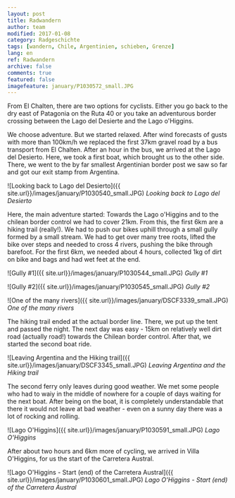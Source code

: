 ```yaml
---
layout: post
title: Radwandern
author: team
modified: 2017-01-08
category: Radgeschichte
tags: [wandern, Chile, Argentinien, schieben, Grenze]
lang: en
ref: Radwandern
archive: false
comments: true
featured: false
imagefeature: january/P1030572_small.JPG
---
```


From El Chalten, there are two options for cyclists. Either you go back to the dry east of Patagonia on the Ruta 40 or you take an adventurous border crossing between the Lago del Desierte and the Lago o'Higgins.

We choose adventure. But we started relaxed. After wind forecasts of gusts with more than 100km/h we replaced the first 37km gravel road by a bus transport from El Chalten. After an hour in the bus, we arrived at the Lago del Desierto. Here, we took a first boat, which brought us to the other side. There, we went to the by far smallest Argentinian border post we saw so far and got our exit stamp from Argentina.

![Looking back to Lago del Desierto]({{ site.url}}/images/january/P1030540_small.JPG)
*Looking back to Lago del Desierto*

Here, the main adventure started: Towards the Lago o'Higgins and to the chilean border control we had to cover 21km. From this, the first 6km are a hiking trail (really!). We had to push our bikes uphill through a small gully formed by a small stream. We had to get over many tree roots, lifted the bike over steps and needed to cross 4 rivers, pushing the bike through barefoot. For the first 6km, we needed about 4 hours, collected 1kg of dirt on bike and bags and had wet feet at the end.

![Gully #1]({{ site.url}}/images/january/P1030544_small.JPG)
*Gully #1*

![Gully #2]({{ site.url}}/images/january/P1030545_small.JPG)
*Gully #2*

![One of the many rivers]({{ site.url}}/images/january/DSCF3339_small.JPG)
*One of the many rivers*

The hiking trail ended at the actual border line. There, we put up the tent and passed the night. The next day was easy - 15km on relatively well dirt road (actually road!) towards the Chilean border control. After that, we started the second boat ride.

![Leaving Argentina and the Hiking trail]({{ site.url}}/images/january/DSCF3345_small.JPG)
*Leaving Argentina and the Hiking trail*

The second ferry only leaves during good weather. We met some people who had to waiy in the middle of nowhere for a couple of days waiting for the next boat. After being on the boat, it is completely understandable that there it would not leave at bad weather - even on a sunny day there was a lot of rocking and rolling.

![Lago O'Higgins]({{ site.url}}/images/january/P1030591_small.JPG)
*Lago O'Higgins*

After about two hours and 6km more of cycling, we arrived in Villa O'Higgins, for us the start of the Carretera Austral.

![Lago O'Higgins - Start (end) of the Carretera Austral]({{ site.url}}/images/january/P1030601_small.JPG)
*Lago O'Higgins - Start (end) of the Carretera Austral*



